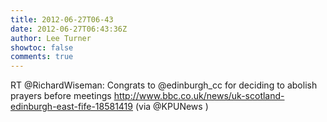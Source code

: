 ```yaml
---
title: 2012-06-27T06-43
date: 2012-06-27T06:43:36Z
author: Lee Turner
showtoc: false
comments: true
---
```


RT @RichardWiseman: Congrats to @edinburgh_cc for deciding to abolish prayers before meetings http://www.bbc.co.uk/news/uk-scotland-edinburgh-east-fife-18581419 (via @KPUNews )

